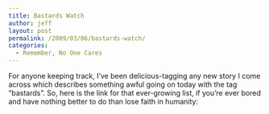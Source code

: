```yaml
---
title: Bastards Watch
author: jeff
layout: post
permalink: /2009/03/06/bastards-watch/
categories:
  - Remember, No One Cares
---
```


For anyone keeping track, I’ve been delicious-tagging any new story I come across which describes something awful going on today with the tag “bastards”. So, here is the link for that ever-growing list, if you’re ever bored and have nothing better to do than lose faith in humanity:

